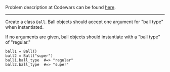 Problem description at Codewars can be found
[here](https://www.codewars.com/kata/53f0f358b9cb376eca001079/train/python).

-------------

Create a class `Ball`. Ball objects should accept one argument for "ball type" when instantiated.
<br>

If no arguments are given, ball objects should instantiate with a "ball type" of "regular."
```
ball1 = Ball()
ball2 = Ball("super")
ball1.ball_type  #=> "regular"
ball2.ball_type  #=> "super"
```
